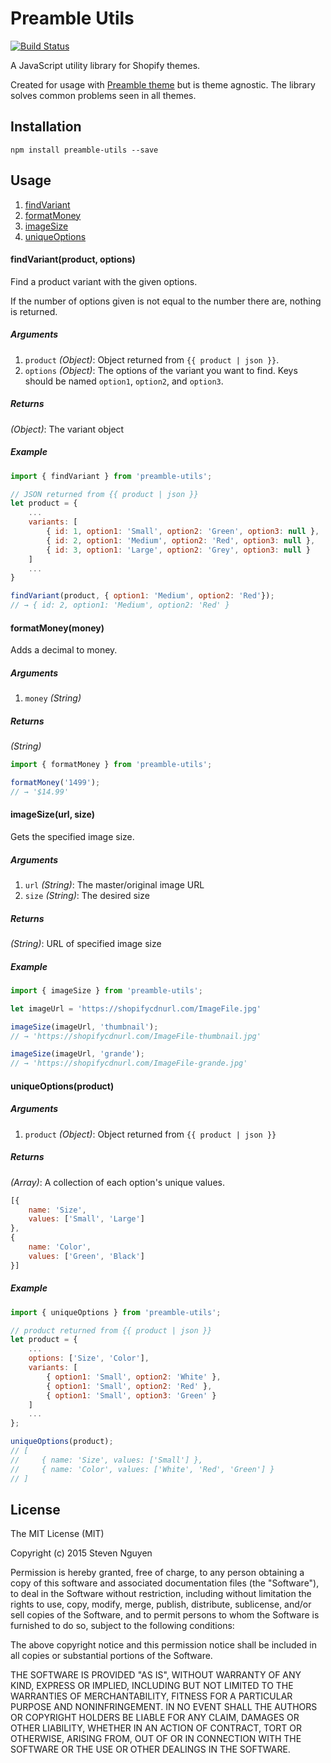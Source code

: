Preamble Utils
============================
[![Build Status](https://travis-ci.org/sdn90/preamble-utils.svg?branch=master)](https://travis-ci.org/sdn90/preamble-utils)


A JavaScript utility library for Shopify themes.

Created for usage with [Preamble theme](https://github.com/sdn90/preamble) but is theme agnostic. The library solves common problems seen in all themes.

## Installation
`npm install preamble-utils --save`

## Usage

1. [findVariant](#findvariantproductoptions)
2. [formatMoney](#formatmoneymoney)
3. [imageSize](#imagesizeurl-size)
4. [uniqueOptions](#uniqueoptionsproduct)

#### findVariant(product, options)
Find a product variant with the given options.

If the number of options given is not equal to the number there are, nothing is returned.

##### Arguments
1. `product` *(Object)*: Object returned from `{{ product | json }}`.
2. `options` *(Object)*: The options of the variant you want to find. Keys should be named `option1`, `option2`, and `option3`.

##### Returns
*(Object)*: The variant object

##### Example

```javascript
import { findVariant } from 'preamble-utils';

// JSON returned from {{ product | json }}
let product = {
	...
	variants: [
		{ id: 1, option1: 'Small', option2: 'Green', option3: null },
		{ id: 2, option1: 'Medium', option2: 'Red', option3: null },
		{ id: 3, option1: 'Large', option2: 'Grey', option3: null }
	]
	...
}

findVariant(product, { option1: 'Medium', option2: 'Red'});
// → { id: 2, option1: 'Medium', option2: 'Red' } 
```

#### formatMoney(money)
Adds a decimal to money.

##### Arguments
1. `money` *(String)*

##### Returns
*(String)*

```javascript
import { formatMoney } from 'preamble-utils';

formatMoney('1499');
// → '$14.99'
```

#### imageSize(url, size)
Gets the specified image size.

##### Arguments
1. `url` *(String)*: The master/original image URL
2. `size` *(String)*: The desired size

##### Returns
*(String)*: URL of specified image size

##### Example
```javascript
import { imageSize } from 'preamble-utils';

let imageUrl = 'https://shopifycdnurl.com/ImageFile.jpg'

imageSize(imageUrl, 'thumbnail');
// → 'https://shopifycdnurl.com/ImageFile-thumbnail.jpg'

imageSize(imageUrl, 'grande');
// → 'https://shopifycdnurl.com/ImageFile-grande.jpg'
```

#### uniqueOptions(product)

##### Arguments
1. `product` *(Object)*: Object returned from `{{ product | json }}`

##### Returns
*(Array)*: A collection of each option's unique values.

```javascript
[{ 
	name: 'Size',
	values: ['Small', 'Large']
},
{ 
	name: 'Color',
	values: ['Green', 'Black']
}]
```

##### Example

```javascript
import { uniqueOptions } from 'preamble-utils';

// product returned from {{ product | json }}
let product = {
	...
	options: ['Size', 'Color'],
	variants: [
		{ option1: 'Small', option2: 'White' },
		{ option1: 'Small', option2: 'Red' },
		{ option1: 'Small', option3: 'Green' }
	]
	...
};

uniqueOptions(product);
// [
//     { name: 'Size', values: ['Small'] },
//     { name: 'Color', values: ['White', 'Red', 'Green'] }
// ]
```

## License
The MIT License (MIT)

Copyright (c) 2015 Steven Nguyen

Permission is hereby granted, free of charge, to any person obtaining a copy
of this software and associated documentation files (the "Software"), to deal
in the Software without restriction, including without limitation the rights
to use, copy, modify, merge, publish, distribute, sublicense, and/or sell
copies of the Software, and to permit persons to whom the Software is
furnished to do so, subject to the following conditions:

The above copyright notice and this permission notice shall be included in
all copies or substantial portions of the Software.

THE SOFTWARE IS PROVIDED "AS IS", WITHOUT WARRANTY OF ANY KIND, EXPRESS OR
IMPLIED, INCLUDING BUT NOT LIMITED TO THE WARRANTIES OF MERCHANTABILITY,
FITNESS FOR A PARTICULAR PURPOSE AND NONINFRINGEMENT. IN NO EVENT SHALL THE
AUTHORS OR COPYRIGHT HOLDERS BE LIABLE FOR ANY CLAIM, DAMAGES OR OTHER
LIABILITY, WHETHER IN AN ACTION OF CONTRACT, TORT OR OTHERWISE, ARISING FROM,
OUT OF OR IN CONNECTION WITH THE SOFTWARE OR THE USE OR OTHER DEALINGS IN
THE SOFTWARE.
